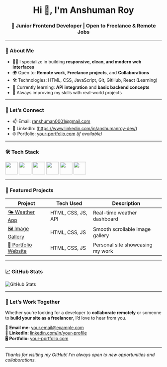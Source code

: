 

<h1 align="center">Hi 👋, I'm Anshuman Roy</h1>
<h3 align="center">🚀 Junior Frontend Developer | Open to Freelance & Remote Jobs</h3>

---

### 💼 About Me

- 👨‍💻 I specialize in building **responsive, clean, and modern web interfaces**
- 🌍 Open to: **Remote work**, **Freelance projects**, and **Collaborations**
- 🛠️ Technologies: HTML, CSS, JavaScript, Git, GitHub, React (Learning)
- 🔄 Currently learning: **API integration** and **basic backend concepts**
- 🧠 Always improving my skills with real-world projects

---

### 💬 Let’s Connect

- 📫 Email: ranshuman0001@gmail.com
- 🔗 LinkedIn: (https://www.linkedin.com/in/anshumanroy-dev/)
- 🌐 Portfolio: [your-portfolio.com](https://your-portfolio.com) *(if available)*

---

### 🛠️ Tech Stack
<p align="left">
  <img src="https://cdn.jsdelivr.net/gh/devicons/devicon/icons/html5/html5-original.svg" width="40" height="40"/>
  <img src="https://cdn.jsdelivr.net/gh/devicons/devicon/icons/css3/css3-original.svg" width="40" height="40"/>
  <img src="https://cdn.jsdelivr.net/gh/devicons/devicon/icons/javascript/javascript-original.svg" width="40" height="40"/>
  <img src="https://cdn.jsdelivr.net/gh/devicons/devicon/icons/react/react-original.svg" width="40" height="40"/>
  <img src="https://cdn.jsdelivr.net/gh/devicons/devicon/icons/git/git-original.svg" width="40" height="40"/>
  <img src="https://cdn.jsdelivr.net/gh/devicons/devicon/icons/github/github-original.svg" width="40" height="40"/>
</p>

---

### 🚀 Featured Projects

| Project | Tech Used | Description |
|--------|-----------|-------------|
| [🌤 Weather App](https://github.com/anshuman-roy/weather-app) | HTML, CSS, JS, API | Real-time weather dashboard |
| [🖼 Image Gallery](https://github.com/anshuman-roy/) | HTML, CSS, JS | Smooth scrollable image gallery |
| [💼 Portfolio Website](https://github.com/anshuman-roy/portfolio) | HTML, CSS, JS | Personal site showcasing my work |

---

### 📈 GitHub Stats

![GitHub Stats](https://github-readme-stats.vercel.app/api?username=anshuman-roy&show_icons=true&theme=tokyonight)

---

### 📢 Let’s Work Together

Whether you're looking for a developer to **collaborate remotely** or someone to **build your site as a freelancer**, I’d love to hear from you.

📧 **Email me:** your.email@example.com  
💼 **LinkedIn:** [linkedin.com/in/your-profile](https://linkedin.com/in/your-profile)  
🖥 **Portfolio:** [your-portfolio.com](https://your-portfolio.com)

---

*Thanks for visiting my GitHub! I’m always open to new opportunities and collaborations.*
